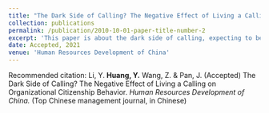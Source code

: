 ```yaml
---
title: "The Dark Side of Calling? The Negative Effect of Living a Calling on Organizational Citizenship Behavior"
collection: publications
permalink: /publication/2010-10-01-paper-title-number-2
excerpt: 'This paper is about the dark side of calling, expecting to be published in January, 2021.'
date: Accepted, 2021
venue: 'Human Resources Development of China'
---
```

Recommended citation: Li, Y. **Huang, Y.** Wang, Z. & Pan, J. (Accepted) The Dark Side of Calling? The Negative Effect of Living a Calling on Organizational Citizenship Behavior. *Human Resources Development of China.* (Top Chinese management journal, in Chinese)

